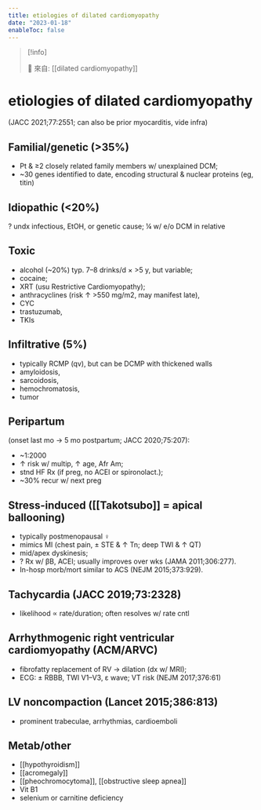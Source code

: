 ```yaml
---
title: etiologies of dilated cardiomyopathy
date: "2023-01-18"
enableToc: false
---
```


> [!info]
>
> 🌱 來自: [[dilated cardiomyopathy]]

# etiologies of dilated cardiomyopathy

(JACC 2021;77:2551; can also be prior myocarditis, vide infra)

## Familial/genetic (>35%)

- Pt & ≥2 closely related family members w/ unexplained DCM;
- ~30 genes identified to date, encoding structural & nuclear proteins (eg, titin)

## Idiopathic (<20%)

? undx infectious, EtOH, or genetic cause; ¼ w/ e/o DCM in relative

## Toxic

- alcohol (~20%) typ. 7–8 drinks/d × >5 y, but variable;
- cocaine;
- XRT (usu Restrictive Cardiomyopathy);
- anthracyclines (risk ↑ >550 mg/m2, may manifest late),
- CYC
- trastuzumab,
- TKIs

## Infiltrative (5%)

- typically RCMP (qv), but can be DCMP with thickened walls
- amyloidosis,
- sarcoidosis,
- hemochromatosis,
- tumor

## Peripartum

(onset last mo → 5 mo postpartum; JACC 2020;75:207):

- ~1:2000
- ↑ risk w/ multip, ↑ age, Afr Am;
- stnd HF Rx (if preg, no ACEI or spironolact.);
- ~30% recur w/ next preg

## Stress-induced ([[Takotsubo]] = apical ballooning)

- typically postmenopausal ♀
- mimics MI (chest pain, ± STE & ↑ Tn; deep TWI & ↑ QT)
- mid/apex dyskinesis;
- ? Rx w/ βB, ACEI; usually improves over wks (JAMA 2011;306:277).
- In-hosp morb/mort similar to ACS (NEJM 2015;373:929).

## Tachycardia (JACC 2019;73:2328)

- likelihood ∝ rate/duration; often resolves w/ rate cntl

## Arrhythmogenic right ventricular cardiomyopathy (ACM/ARVC)

- fibrofatty replacement of RV → dilation (dx w/ MRI);
- ECG: ± RBBB, TWI V1–V3, ε wave; VT risk (NEJM 2017;376:61)

## LV noncompaction (Lancet 2015;386:813)

- prominent trabeculae, arrhythmias, cardioemboli

## Metab/other

- [[hypothyroidism]]
- [[acromegaly]]
- [[pheochromocytoma]], [[obstructive sleep apnea]]
- Vit B1
- selenium or carnitine deficiency
